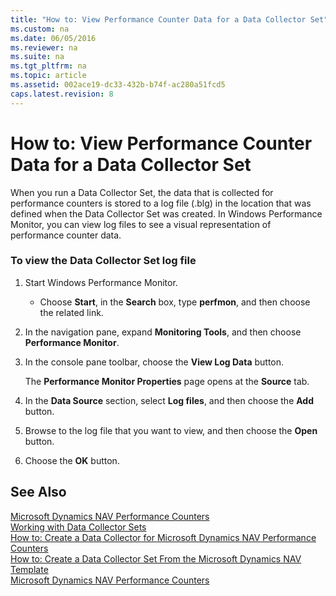 ```yaml
---
title: "How to: View Performance Counter Data for a Data Collector Set"
ms.custom: na
ms.date: 06/05/2016
ms.reviewer: na
ms.suite: na
ms.tgt_pltfrm: na
ms.topic: article
ms.assetid: 002ace19-dc33-432b-b74f-ac280a51fcd5
caps.latest.revision: 8
---
```

# How to: View Performance Counter Data for a Data Collector Set
When you run a Data Collector Set, the data that is collected for performance counters is stored to a log file \(.blg\) in the location that was defined when the Data Collector Set was created. In Windows Performance Monitor, you can view log files to see a visual representation of performance counter data.  
  
### To view the Data Collector Set log file  
  
1.  Start Windows Performance Monitor.  
  
    -   Choose **Start**, in the **Search** box, type **perfmon**, and then choose the related link.  
  
2.  In the navigation pane, expand **Monitoring Tools**, and then choose **Performance Monitor**.  
  
3.  In the console pane toolbar, choose the **View Log Data** button.  
  
     The **Performance Monitor Properties** page opens at the **Source** tab.  
  
4.  In the **Data Source** section, select **Log files**, and then choose the **Add** button.  
  
5.  Browse to the log file that you want to view, and then choose the **Open** button.  
  
6.  Choose the **OK** button.  
  
## See Also  
 [Microsoft Dynamics NAV Performance Counters](../dynamics-nav/Microsoft-Dynamics-NAV-Performance-Counters.md)   
 [Working with Data Collector Sets](../dynamics-nav/Working-with-Data-Collector-Sets.md)   
 [How to: Create a Data Collector for Microsoft Dynamics NAV Performance Counters](../Topic/How%20to:%20Create%20a%20Data%20Collector%20for%20Microsoft%20Dynamics%20NAV%20Performance%20Counters.md)   
 [How to: Create a Data Collector Set From the Microsoft Dynamics NAV Template](../Topic/How%20to:%20Create%20a%20Data%20Collector%20Set%20From%20the%20Microsoft%20Dynamics%20NAV%20Template.md)   
 [Microsoft Dynamics NAV Performance Counters](../dynamics-nav/Microsoft-Dynamics-NAV-Performance-Counters.md)